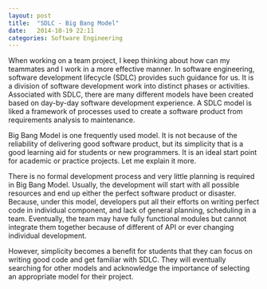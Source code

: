 ```yaml
---
layout:	post
title:	"SDLC - Big Bang Model"
date:	2014-10-19 22:11
categories:	Software Engineering
---
```


When working on a team project, I keep thinking about how can my teammates and I work in a more effective manner. In software engineering, software development lifecycle (SDLC) provides such guidance for us. It is a division of software development work into distinct phases or activities. Associated with SDLC, there are many different models have been created based on day-by-day software development experience. A SDLC model is liked a framework of processes used to create a software product from requirements analysis to maintenance.

Big Bang Model is one frequently used model. It is not because of the reliability of delivering good software product, but its simplicity that is a good learning aid for students or new programmers.  It is an ideal start point for academic or practice projects. Let me explain it more.

There is no formal development process and very little planning is required in Big Bang Model. Usually, the development will start with all possible resources and end up either the perfect software product or disaster. Because, under this model, developers put all their efforts on writing perfect code in individual component, and lack of general planning, scheduling in a team. Eventually, the team may have fully functional modules but cannot integrate them together because of different of API or ever changing individual development.

However, simplicity becomes a benefit for students that they can focus on writing good code and get familiar with SDLC. They will eventually searching for other models and acknowledge the importance of selecting an appropriate model for their project.